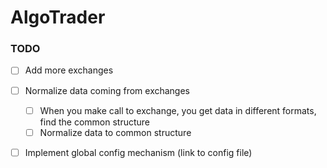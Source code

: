 # AlgoTrader



### TODO
- [ ] Add more exchanges
- [ ] Normalize data coming from exchanges
  - [ ] When you make call to exchange, you get data in different formats, find the common structure
  - [ ] Normalize data to common structure
- [ ] Implement global config mechanism (link to config file)


